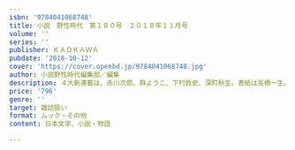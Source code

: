 ```yaml
---
isbn: '9784041068748'
title: 小説　野性時代　第１８０号　２０１８年１１月号
volume: ''
series: ''
publisher: ＫＡＤＫＡＷＡ
pubdate: '2018-10-12'
cover: 'https://cover.openbd.jp/9784041068748.jpg'
author: 小説野性時代編集部／編集
description: ４大新連載は、赤川次郎、群ようこ、下村敦史、深町秋生。表紙は高橋一生。
price: '796'
genre: ''
target: 雑誌扱い
format: ムック・その他
content: 日本文学、小説・物語

---
```

